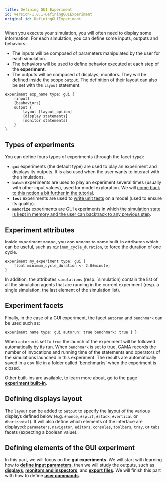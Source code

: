 ```yaml
---
title: Defining GUI Experiment
id: version-1.8.1-DefiningGUIExperiment
original_id: DefiningGUIExperiment
---
```


[//]: # (startConcept|gui_experiments)

When you execute your simulation, you will often need to display some information. For each simulation, you can define some inputs, outputs and behaviors:

* The inputs will be composed of parameters manipulated by the user for each simulation.
* The behaviors will be used to define behavior executed at each step of the **experiment**.
* The outputs will be composed of displays, monitors. They will be defined inside the scope `output`. The definition of their layout can also be set with the `layout` statement.

```
experiment exp_name type: gui {
    [input]
    [beahaviors]
    output {
        layout [layout_option]
        [display statements]
        [monitor statements]
    }
}
```

## Types of experiments

You can define fours types of experiments (through the facet `type`):

* **`gui`** experiments (the default type) are used to play an experiment and displays its outputs. It is also used when the user wants to interact with the simulations.
* **`batch`** experiments are used to play an experiment several times (usually with other input values), used for model exploration. We will [come back to this notion a bit further in the tutorial](BatchExperiments).
* **`test`** experiments are used to [write unit tests](Writing_Tests) on a model (used to ensure its quality).
* **`memorize`** experiments are GUI experiments in which [the simulation state is kept in memory and the user can backtrack to any previous step](Save-and-restore-simulations).


## Experiment attributes

Inside experiment scope, you can access to some built-in attributes which can be useful, such as `minimum_cycle_duration`, to force the duration of one cycle. 

```
experiment my_experiment type: gui {
    float minimum_cycle_duration <- 2.0#minute;
}
```

In addition, the attributes `simulations` (resp. `simulation) contain the list of all the simulation agents that are running in the current experiment (resp. a single simulation, the last element of the simulation list).


## Experiment facets

Finally, in the case of a GUI experiment, the facet `autorun` and `benchmark` can be used such as:
```
experiment name type: gui autorun: true benchmark: true { }
```
When `autorun` is set to `true` the launch of the experiment will be followed automatically by its run. When `benchmark` is set to true, GAMA records the number of invocations and running time of the statements and operators of the simulations launched in this experiment. The results are automatically saved in a csv file in a folder called 'benchmarks' when the experiment is closed.

Other built-ins are available, to learn more about, go to the page **[experiment built-in](ExperimentBuiltIn)**.


## Defining displays layout

The `layout` can be added to `output` to specify the layout of the various displays defined below (e.g. `#nonce`, `#split`, `#stack`, `#vertical` or `#horizontal`). It will also define which elements of the interface are displayed: `parameters`, `navigator`, `editors`, `consoles`, `toolbars`, `tray`, or `tabs` facets (expecting a boolean value).


## Defining elements of the GUI experiment

[//]: # (endConcept|gui_experiments)
In this part, we will focus on the **gui experiments**. We will start with learning how to **[define input parameters](DefiningParameters)**, then we will study the outputs, such as **[displays](DefiningDisplaysGeneralities)**, **[monitors and inspectors](DefiningMonitorsAndInspectors)**, and **[export files](DefiningExportFiles)**. We will finish this part with how to define **[user commands](DefiningUserInteraction)**.
